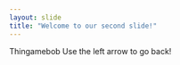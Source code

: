 ```yaml
---
layout: slide
title: "Welcome to our second slide!"
---
```

Thingamebob 
Use the left arrow to go back!
